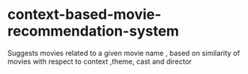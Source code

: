 # context-based-movie-recommendation-system
Suggests movies related to a given movie name , based on similarity of movies with respect to context ,theme, cast and director
